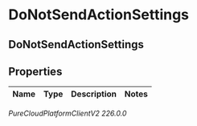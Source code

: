 # DoNotSendActionSettings

## DoNotSendActionSettings

## Properties

|Name | Type | Description | Notes|
|------------ | ------------- | ------------- | -------------|



_PureCloudPlatformClientV2 226.0.0_
